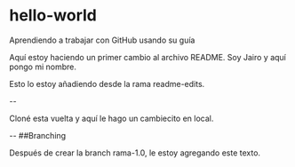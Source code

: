 # hello-world

Aprendiendo a trabajar con GitHub usando su guía

Aquí estoy haciendo un primer cambio al archivo README. Soy Jairo y aquí pongo mi nombre.

Esto lo estoy añadiendo desde la rama readme-edits.

--

Cloné esta vuelta y aquí le hago un cambiecito en local.

--
##Branching

Después de crear la branch rama-1.0, le estoy agregando este texto.
